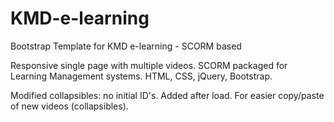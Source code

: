 # KMD-e-learning
Bootstrap Template for KMD e-learning - SCORM based

Responsive single page with multiple videos. SCORM packaged for Learning Management systems.
HTML, CSS, jQuery, Bootstrap.

Modified collapsibles: no initial ID's. Added after load. For easier copy/paste of new videos (collapsibles).
